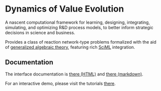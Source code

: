 # Dynamics of Value Evolution

A nascent computational framework for learning, designing, integrating, simulating, and optimizing R&D process models, to better inform strategic decisions in science and business. 

Provides a class of reaction network-type problems formalized with the aid of [generalized algebraic theory](https://ncatlab.org/nlab/show/generalized+algebraic+theory), featuring rich [SciML](https://sciml.ai/) integration.

## Documentation

The interface documentation is [there (HTML)](docs/build_html/index.html) and [there (markdown)](docs/build_md/index.md).

For an interactive demo, please visit the tutorials [there](tutorial).
